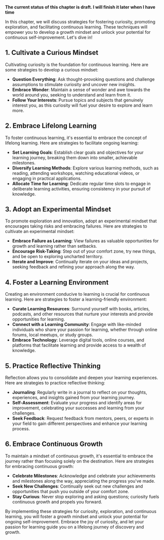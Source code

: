 **The current status of this chapter is draft. I will finish it later when I have time**

In this chapter, we will discuss strategies for fostering curiosity, promoting exploration, and facilitating continuous learning. These techniques will empower you to develop a growth mindset and unlock your potential for continuous self-improvement. Let's dive in!

**1. Cultivate a Curious Mindset**
----------------------------------

Cultivating curiosity is the foundation for continuous learning. Here are some strategies to develop a curious mindset:

* **Question Everything**: Ask thought-provoking questions and challenge assumptions to stimulate curiosity and uncover new insights.
* **Embrace Wonder**: Maintain a sense of wonder and awe towards the world around you, seeking to understand and learn from it.
* **Follow Your Interests**: Pursue topics and subjects that genuinely interest you, as this curiosity will fuel your desire to explore and learn more.

**2. Embrace Lifelong Learning**
--------------------------------

To foster continuous learning, it's essential to embrace the concept of lifelong learning. Here are strategies to facilitate ongoing learning:

* **Set Learning Goals**: Establish clear goals and objectives for your learning journey, breaking them down into smaller, achievable milestones.
* **Diversify Learning Methods**: Explore various learning methods, such as reading, attending workshops, watching educational videos, or engaging in practical applications.
* **Allocate Time for Learning**: Dedicate regular time slots to engage in deliberate learning activities, ensuring consistency in your pursuit of knowledge.

**3. Adopt an Experimental Mindset**
------------------------------------

To promote exploration and innovation, adopt an experimental mindset that encourages taking risks and embracing failures. Here are strategies to cultivate an experimental mindset:

* **Embrace Failure as Learning**: View failures as valuable opportunities for growth and learning rather than setbacks.
* **Encourage Risk-Taking**: Step out of your comfort zone, try new things, and be open to exploring uncharted territory.
* **Iterate and Improve**: Continually iterate on your ideas and projects, seeking feedback and refining your approach along the way.

**4. Foster a Learning Environment**
------------------------------------

Creating an environment conducive to learning is crucial for continuous learning. Here are strategies to foster a learning-friendly environment:

* **Curate Learning Resources**: Surround yourself with books, articles, podcasts, and other resources that nurture your interests and provide opportunities for learning.
* **Connect with a Learning Community**: Engage with like-minded individuals who share your passion for learning, whether through online forums, local meetups, or study groups.
* **Embrace Technology**: Leverage digital tools, online courses, and platforms that facilitate learning and provide access to a wealth of knowledge.

**5. Practice Reflective Thinking**
-----------------------------------

Reflection allows you to consolidate and deepen your learning experiences. Here are strategies to practice reflective thinking:

* **Journaling**: Regularly write in a journal to reflect on your thoughts, experiences, and insights gained from your learning journey.
* **Self-Assessment**: Evaluate your progress and identify areas for improvement, celebrating your successes and learning from your challenges.
* **Seek Feedback**: Request feedback from mentors, peers, or experts in your field to gain different perspectives and enhance your learning process.

**6. Embrace Continuous Growth**
--------------------------------

To maintain a mindset of continuous growth, it's essential to embrace the journey rather than focusing solely on the destination. Here are strategies for embracing continuous growth:

* **Celebrate Milestones**: Acknowledge and celebrate your achievements and milestones along the way, appreciating the progress you've made.
* **Seek New Challenges**: Continually seek out new challenges and opportunities that push you outside of your comfort zone.
* **Stay Curious**: Never stop exploring and asking questions; curiosity fuels continuous growth and propels you forward.

By implementing these strategies for curiosity, exploration, and continuous learning, you will foster a growth mindset and unlock your potential for ongoing self-improvement. Embrace the joy of curiosity, and let your passion for learning guide you on a lifelong journey of discovery and growth.
